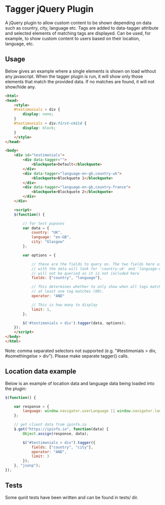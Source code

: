 # Tagger jQuery Plugin

A jQuery plugin to allow custom content to be shown depending on data such as
country, city, language etc. Tags are added to data-tagger attribute and selected
elements of matching tags are displayed. Can be used, for example, to show custom
content to users based on their location, language, etc.

## Usage

Below gives an example where a single elements is shown on load without any javascript.
When the tagger plugin is run, it will show only those elements that match the provided
data. If no matches are found, it will not show/hide any.

```html
<html>
<head>
    <style>
    #testimonials > div {
        display: none;
    }
    #testimonials > div:first-child {
        display: block;
    }
    </style>
</head>

<body>
    <div id="testimonials">
        <div data-tagger="">
            <blockquote>Default</blockquote>
        </div>
        <div data-tagger="language-en-gb,country-uk">
            <blockquote>Blockquote 1</blockquote>
        </div>
        <div data-tagger="language-en-gb,country-france">
            <blockquote>Blockquote 2</blockquote>
        </div>
    </div>

    <script>
    $(function() {

        // for test puposes
        var data = {
            country: "UK",
            language: "en-GB",
            city: "Glasgow"
        };

        var options = {

            // these are the fields to query on. The two fields here used in combination
            // with the data will look for 'country-uk' and 'language-en-gb', but city
            // will not be queried as it is not included here
            fields: ["country", "language"],

            // This determines whether to only show when all tags match (AND) or when
            // at least one tag matches (OR).
            operator: "AND"

            // This is how many to display
            limit: 1,
        };

        $('#testimonials > div').tagger(data, options);
    });
    </script>
</body>
</html>
```

Note: comma separated selectors not supported (e.g. "#testimonials > div, #somethingelse > div"). Please
make separate tagger() calls.

## Location data example

Below is an example of location data and language data being loaded into the plugin:

```javascript
$(function() {

    var response = {
        language: window.navigator.userLanguage || window.navigator.language
    };

    // get client data from ipinfo.io
    $.get("https://ipinfo.io", function(data) {
        Object.assign(response, data);

        $("#testimonials > div").tagger({
            fields: ["country", "city"],
            operator: "AND",
            limit: 3
        });
    }, "jsonp");
});
```

## Tests

Some qunit tests have been written and can be found in tests/ dir.
